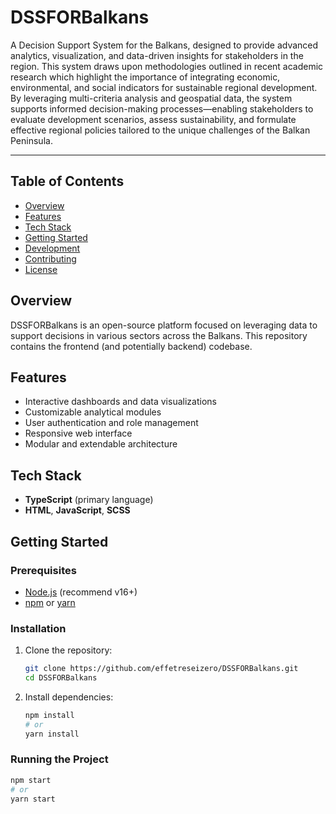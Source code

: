 # DSSFORBalkans


A Decision Support System for the Balkans, designed to provide advanced analytics, visualization, and data-driven insights for stakeholders in the region. This system draws upon methodologies outlined in recent academic research which highlight the importance of integrating economic, environmental, and social indicators for sustainable regional development. By leveraging multi-criteria analysis and geospatial data, the system supports informed decision-making processes—enabling stakeholders to evaluate development scenarios, assess sustainability, and formulate effective regional policies tailored to the unique challenges of the Balkan Peninsula.

---

## Table of Contents

- [Overview](#overview)
- [Features](#features)
- [Tech Stack](#tech-stack)
- [Getting Started](#getting-started)
- [Development](#development)
- [Contributing](#contributing)
- [License](#license)

## Overview

DSSFORBalkans is an open-source platform focused on leveraging data to support decisions in various sectors across the Balkans. This repository contains the frontend (and potentially backend) codebase.

## Features

- Interactive dashboards and data visualizations  
- Customizable analytical modules  
- User authentication and role management  
- Responsive web interface  
- Modular and extendable architecture

## Tech Stack

- **TypeScript** (primary language)
- **HTML**, **JavaScript**, **SCSS**  


## Getting Started

### Prerequisites

- [Node.js](https://nodejs.org/) (recommend v16+)
- [npm](https://www.npmjs.com/) or [yarn](https://yarnpkg.com/)

### Installation

1. Clone the repository:
    ```bash
    git clone https://github.com/effetreseizero/DSSFORBalkans.git
    cd DSSFORBalkans
    ```

2. Install dependencies:
    ```bash
    npm install
    # or
    yarn install
    ```

### Running the Project

```bash
npm start
# or
yarn start
